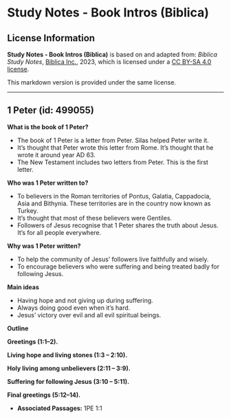 # Study Notes - Book Intros (Biblica)

## License Information

**Study Notes - Book Intros (Biblica)** is based on and adapted from: _Biblica Study Notes_, [Biblica Inc.](https://www.biblica.com/), 2023, which is licensed under a [CC BY-SA 4.0 license](https://creativecommons.org/licenses/by-sa/4.0/legalcode.en).

This markdown version is provided under the same license.



--------------------------------

## 1 Peter (id: 499055)

**What is the book of 1 Peter?**

* The book of 1 Peter is a letter from Peter. Silas helped Peter write it.
* It’s thought that Peter wrote this letter from Rome. It’s thought that he wrote it around year AD 63\.
* The New Testament includes two letters from Peter. This is the first letter.

**Who was 1 Peter written to?**

* To believers in the Roman territories of Pontus, Galatia, Cappadocia, Asia and Bithynia. These territories are in the country now known as Turkey.
* It’s thought that most of these believers were Gentiles.
* Followers of Jesus recognise that 1 Peter shares the truth about Jesus. It’s for all people everywhere.

**Why was 1 Peter written?**

* To help the community of Jesus’ followers live faithfully and wisely.
* To encourage believers who were suffering and being treated badly for following Jesus.

**Main ideas**

* Having hope and not giving up during suffering.
* Always doing good even when it’s hard.
* Jesus’ victory over evil and all evil spiritual beings.

**Outline**

**Greetings (1:1–2\).**

**Living hope and living stones (1:3 – 2:10\).**

**Holy living among unbelievers (2:11 – 3:9\).**

**Suffering for following Jesus (3:10 – 5:11\).**

**Final greetings (5:12–14\).**

* **Associated Passages:** 1PE 1:1


